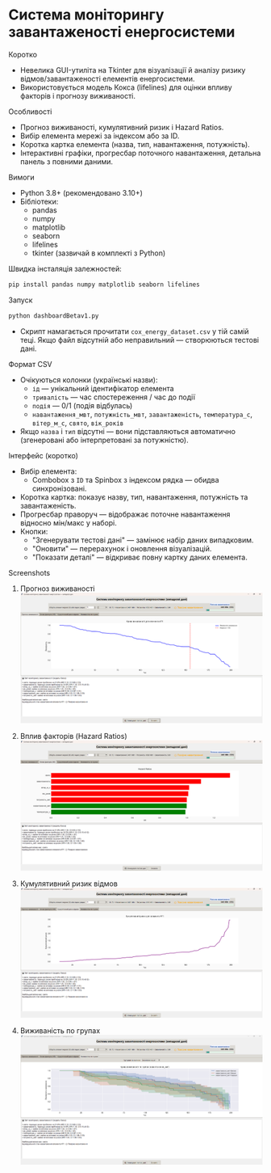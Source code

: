 # Система моніторингу завантаженості енергосистеми

Коротко
- Невелика GUI-утиліта на Tkinter для візуалізації й аналізу ризику відмов/завантаженості елементів енергосистеми.
- Використовується модель Кокса (lifelines) для оцінки впливу факторів і прогнозу виживаності.

Особливості
- Прогноз виживаності, кумулятивний ризик і Hazard Ratios.
- Вибір елемента мережі за індексом або за ID.
- Коротка картка елемента (назва, тип, навантаження, потужність).
- Інтерактивні графіки, прогресбар поточного навантаження, детальна панель з повними даними.

Вимоги
- Python 3.8+ (рекомендовано 3.10+)
- Бібліотеки:
  - pandas
  - numpy
  - matplotlib
  - seaborn
  - lifelines
  - tkinter (зазвичай в комплекті з Python)

Швидка інсталяція залежностей:
```bash
pip install pandas numpy matplotlib seaborn lifelines
```

Запуск
```bash
python dashboardBetav1.py
```
- Скрипт намагається прочитати `cox_energy_dataset.csv` у тій самій теці. Якщо файл відсутній або неправильний — створюються тестові дані.

Формат CSV
- Очікуються колонки (українські назви):
  - `ід` — унікальний ідентифікатор елемента
  - `тривалість` — час спостереження / час до події
  - `подія` — 0/1 (подія відбулась)
  - `навантаження_мвт`, `потужність_мвт`, `завантаженість`, `температура_с`, `вітер_м_с`, `свято`, `вік_років`
- Якщо `назва` і `тип` відсутні — вони підставляються автоматично (згенеровані або інтерпретовані за потужністю).

Інтерфейс (коротко)
- Вибір елемента:
  - Combobox з `ID` та Spinbox з індексом рядка — обидва синхронізовані.
- Коротка картка: показує назву, тип, навантаження, потужність та завантаженість.
- Прогресбар праворуч — відображає поточне навантаження відносно мін/макс у наборі.
- Кнопки:
  - "Згенерувати тестові дані" — замінює набір даних випадковим.
  - "Оновити" — перерахунок і оновлення візуалізацій.
  - "Показати деталі" — відкриває повну картку даних елемента.

Screenshots

 1. Прогноз виживаності
![Survival Forecast](screenshots/survival_forecast.png)

 1. Вплив факторів (Hazard Ratios)
![Hazard Ratios](screenshots/hazard_ratios.png)

 1. Кумулятивний ризик відмов
![Cumulative Risk](screenshots/cumulative_risk.png)

 1. Виживаність по групах
![Group Survival](screenshots/group_survival.png)

